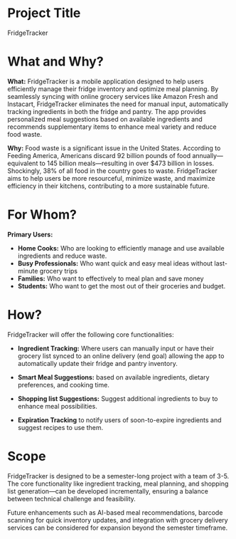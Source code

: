 # Project Title
FridgeTracker

# What and Why?

**What:**
FridgeTracker is a mobile application designed to help users efficiently manage their fridge inventory and optimize meal planning. By seamlessly syncing with online grocery services like Amazon Fresh and Instacart, FridgeTracker eliminates the need for manual input, automatically tracking ingredients in both the fridge and pantry. The app provides personalized meal suggestions based on available ingredients and recommends supplementary items to enhance meal variety and reduce food waste.

**Why:**
Food waste is a significant issue in the United States. According to Feeding America, Americans discard 92 billion pounds of food annually—equivalent to 145 billion meals—resulting in over $473 billion in losses. Shockingly, 38% of all food in the country goes to waste. FridgeTracker aims to help users be more resourceful, minimize waste, and maximize efficiency in their kitchens, contributing to a more sustainable future.

# For Whom?
**Primary Users:**
* **Home Cooks:** Who are looking to efficiently manage and use available ingredients and reduce waste.
* **Busy Professionals:** Who want quick and easy meal ideas without last-minute grocery trips 
* **Families:** Who want to effectively to meal plan and save money
* **Students:** Who want to get the most out of their groceries and budget.

# How?
FridgeTracker will offer the following core functionalities:

* **Ingredient Tracking:** Where users can manually input or have their grocery list synced to an online delivery (end goal) allowing the app to automatically update their fridge and pantry inventory.

* **Smart Meal Suggestions:** based on available ingredients, dietary preferences, and cooking time.

* **Shopping list Suggestions:** Suggest additional ingredients to buy to enhance meal possibilities.

* **Expiration Tracking** to notify users of soon-to-expire ingredients and suggest recipes to use them.

# Scope

FridgeTracker is designed to be a semester-long project with a team of 3-5. The core functionality like ingredient tracking, meal planning, and shopping list generation—can be developed incrementally, ensuring a balance between technical challenge and feasibility.

Future enhancements such as AI-based meal recommendations, barcode scanning for quick inventory updates, and integration with grocery delivery services can be considered for expansion beyond the semester timeframe.


